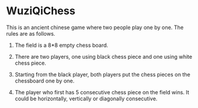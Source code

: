 # WuziQiChess

This is an ancient chinese game where two people play one by one. The rules are as follows.

1. The field is a 8*8 empty chess board.

2. There are two players, one using black chess piece and one using white chess piece.

3. Starting from the black player, both players put the chess pieces on the chessboard one by one.

4. The player who first has 5 consecutive chess piece on the field wins. It could be horizontally, vertically or diagonally consecutive.
